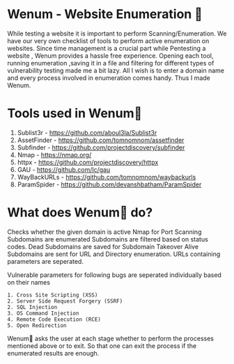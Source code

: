 # Wenum - Website Enumeration 🌌

While testing a website it is important to perform Scanning/Enumeration. We have our very own checklist of tools to perform active enumeration on websites. Since time management is a crucial part while Pentesting a website , Wenum provides a hassle free experience. Opening each tool, running enumeration ,saving it in a file and filtering for different types of vulnerability testing made me a bit lazy. All I wish is to enter a domain name and every process involved in enumeration comes handy. Thus I made Wenum.

# Tools used in Wenum🌌

1. Sublist3r - https://github.com/aboul3la/Sublist3r
3. AssetFinder - https://github.com/tomnomnom/assetfinder
4. Subfinder - https://github.com/projectdiscovery/subfinder
5. Nmap - https://nmap.org/
6. httpx - https://github.com/projectdiscovery/httpx
7. GAU - https://github.com/lc/gau
8. WayBackURLs - https://github.com/tomnomnom/waybackurls
9. ParamSpider - https://github.com/devanshbatham/ParamSpider

# What does Wenum🌌 do?

Checks whether the given domain is active
Nmap for Port Scanning
Subdomains are enumerated
Subdomains are filtered based on status codes.
Dead Subdomains are saved for Subdomain Takeover
Alive Subdomains are sent for URL and Directory enumeration.
URLs containing parameters are seperated.


Vulnerable parameters for following bugs are seperated individually based on their names

    1. Cross Site Scripting (XSS)
    2. Server Side Request Forgery (SSRF)
    2. SQL Injection 
    3. OS Command Injection
    4. Remote Code Execution (RCE)
    5. Open Redirection
    

Wenum🌌 asks the user at each stage whether to perform the processes mentioned above or to exit.
So that one can exit the process if the enumerated results are enough.


